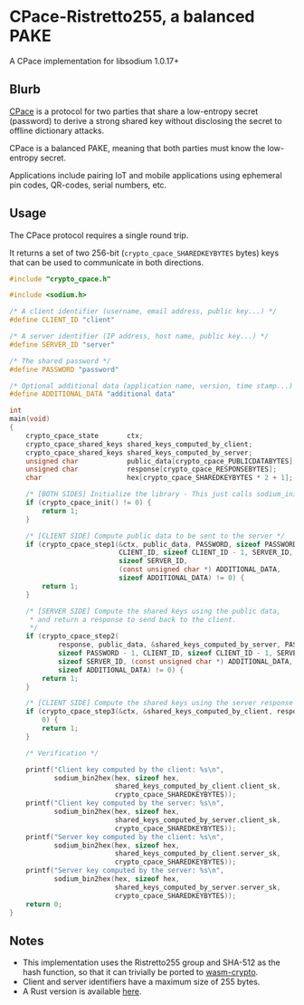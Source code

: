 # CPace-Ristretto255, a balanced PAKE

A CPace implementation for libsodium 1.0.17+

## Blurb

[CPace](https://tools.ietf.org/id/draft-haase-cpace-01.html) is a protocol for two parties that share a low-entropy secret (password) to derive a strong shared key without disclosing the secret to offline dictionary attacks.

CPace is a balanced PAKE, meaning that both parties must know the low-entropy secret.

Applications include pairing IoT and mobile applications using ephemeral pin codes, QR-codes, serial numbers, etc.

## Usage

The CPace protocol requires a single round trip.

It returns a set of two 256-bit (`crypto_cpace_SHAREDKEYBYTES` bytes) keys that can be used to communicate in both directions.

```c
#include "crypto_cpace.h"

#include <sodium.h>

/* A client identifier (username, email address, public key...) */
#define CLIENT_ID "client"

/* A server identifier (IP address, host name, public key...) */
#define SERVER_ID "server"

/* The shared password */
#define PASSWORD "password"

/* Optional additional data (application name, version, time stamp...) */
#define ADDITIONAL_DATA "additional data"

int
main(void)
{
    crypto_cpace_state       ctx;
    crypto_cpace_shared_keys shared_keys_computed_by_client;
    crypto_cpace_shared_keys shared_keys_computed_by_server;
    unsigned char            public_data[crypto_cpace_PUBLICDATABYTES];
    unsigned char            response[crypto_cpace_RESPONSEBYTES];
    char                     hex[crypto_cpace_SHAREDKEYBYTES * 2 + 1];

    /* [BOTH SIDES] Initialize the library - This just calls sodium_init() */
    if (crypto_cpace_init() != 0) {
        return 1;
    }

    /* [CLIENT SIDE] Compute public data to be sent to the server */
    if (crypto_cpace_step1(&ctx, public_data, PASSWORD, sizeof PASSWORD - 1,
                           CLIENT_ID, sizeof CLIENT_ID - 1, SERVER_ID,
                           sizeof SERVER_ID,
                           (const unsigned char *) ADDITIONAL_DATA,
                           sizeof ADDITIONAL_DATA) != 0) {
        return 1;
    }

    /* [SERVER SIDE] Compute the shared keys using the public data,
     * and return a response to send back to the client.
     */
    if (crypto_cpace_step2(
            response, public_data, &shared_keys_computed_by_server, PASSWORD,
            sizeof PASSWORD - 1, CLIENT_ID, sizeof CLIENT_ID - 1, SERVER_ID,
            sizeof SERVER_ID, (const unsigned char *) ADDITIONAL_DATA,
            sizeof ADDITIONAL_DATA) != 0) {
        return 1;
    }

    /* [CLIENT SIDE] Compute the shared keys using the server response */
    if (crypto_cpace_step3(&ctx, &shared_keys_computed_by_client, response) !=
        0) {
        return 1;
    }

    /* Verification */

    printf("Client key computed by the client: %s\n",
           sodium_bin2hex(hex, sizeof hex,
                          shared_keys_computed_by_client.client_sk,
                          crypto_cpace_SHAREDKEYBYTES));
    printf("Client key computed by the server: %s\n",
           sodium_bin2hex(hex, sizeof hex,
                          shared_keys_computed_by_server.client_sk,
                          crypto_cpace_SHAREDKEYBYTES));
    printf("Server key computed by the client: %s\n",
           sodium_bin2hex(hex, sizeof hex,
                          shared_keys_computed_by_client.server_sk,
                          crypto_cpace_SHAREDKEYBYTES));
    printf("Server key computed by the server: %s\n",
           sodium_bin2hex(hex, sizeof hex,
                          shared_keys_computed_by_server.server_sk,
                          crypto_cpace_SHAREDKEYBYTES));
    return 0;
}
```

## Notes

- This implementation uses the Ristretto255 group and SHA-512 as the hash function, so that it can trivially be ported to [wasm-crypto](https://github.com/jedisct1/wasm-crypto).
- Client and server identifiers have a maximum size of 255 bytes.
- A Rust version is available [here](https://github.com/jedisct1/rust-cpace).
